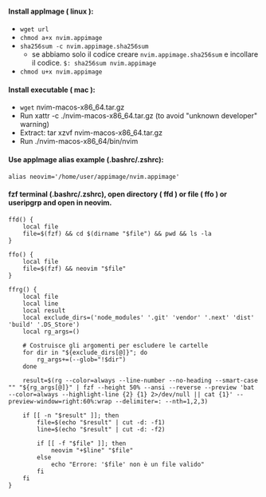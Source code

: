 #### Install appImage ( linux ):
- `wget url`
- `chmod a+x nvim.appimage`
- `sha256sum -c nvim.appimage.sha256sum`
    - se abbiamo solo il codice creare `nvim.appimage.sha256sum` e incollare il codice. `$: sha256sum nvim.appimage`
- `chmod u+x nvim.appimage`

#### Install executable ( mac ):
- `wget` nvim-macos-x86_64.tar.gz
- Run xattr -c ./nvim-macos-x86_64.tar.gz (to avoid "unknown developer" warning)
- Extract: tar xzvf nvim-macos-x86_64.tar.gz
- Run ./nvim-macos-x86_64/bin/nvim

#### Use appImage alias example (.bashrc/.zshrc):
```
alias neovim='/home/user/appimage/nvim.appimage'
```

#### fzf terminal (.bashrc/.zshrc), open directory ( ffd ) or file ( ffo ) or useripgrp and open in neovim.
```
ffd() {
    local file
    file=$(fzf) && cd $(dirname "$file") && pwd && ls -la
}

ffo() {
    local file
    file=$(fzf) && neovim "$file"
}

ffrg() {
    local file
    local line
    local result
    local exclude_dirs=('node_modules' '.git' 'vendor' '.next' 'dist' 'build' '.DS_Store')
    local rg_args=()

    # Costruisce gli argomenti per escludere le cartelle
    for dir in "${exclude_dirs[@]}"; do
        rg_args+=(--glob="!$dir")
    done

    result=$(rg --color=always --line-number --no-heading --smart-case "" "${rg_args[@]}" | fzf --height 50% --ansi --reverse --preview 'bat --color=always --highlight-line {2} {1} 2>/dev/null || cat {1}' --preview-window=right:60%:wrap --delimiter=: --nth=1,2,3)

    if [[ -n "$result" ]]; then
        file=$(echo "$result" | cut -d: -f1)
        line=$(echo "$result" | cut -d: -f2)

        if [[ -f "$file" ]]; then
            neovim "+$line" "$file"
        else
            echo "Errore: '$file' non è un file valido"
        fi
    fi
}
```

